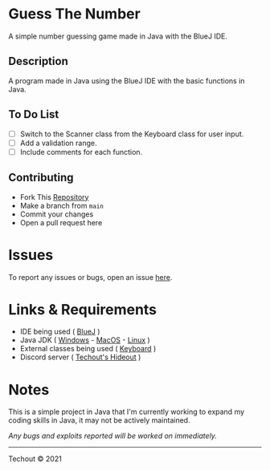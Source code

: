 # Guess The Number
A simple number guessing game made in Java with the BlueJ IDE. 

## Description 
A program made in Java using the BlueJ IDE with the basic functions in Java.

## To Do List 

- [ ] Switch to the Scanner class from the Keyboard class for user input.
- [ ] Add a validation range.
- [ ] Include comments for each function.

## Contributing

- Fork This [Repository](https://github.com/techout592/number-game/fork)
- Make a branch from `main`
- Commit your changes
- Open a pull request here

# Issues
To report any issues or bugs, open an issue [here](https://github.com/techout592/number-game/issues).

# Links & Requirements
- IDE being used ( [BlueJ](https://bluej.org) )
- Java JDK ( [Windows](https://download.oracle.com/java/17/latest/jdk-17_windows-x64_bin.exe) - [MacOS](https://download.oracle.com/java/17/latest/jdk-17_macos-x64_bin.dmg) - [Linux](https://download.oracle.com/java/17/latest/jdk-17_linux-x64_bin.deb) )
- External classes being used ( [Keyboard](https://github.com/Techout592/Number-Game/blob/main/src/Keyboard.class?raw=true) )
- Discord server ( [Techout's Hideout](https://inv.wtf/techout) )

# Notes
This is a simple project in Java that I'm currently working to expand my coding skills in Java, it may not be actively maintained.

*Any bugs and exploits reported will be worked on immediately.*

---
Techout © 2021
